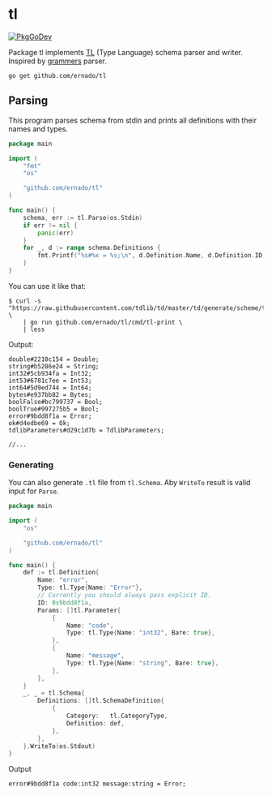 # tl

[![PkgGoDev](https://pkg.go.dev/badge/github.com/ernado/tl)](https://pkg.go.dev/github.com/ernado/tl)

Package tl implements [TL](https://core.telegram.org/mtproto/TL) (Type Language) schema parser and writer.
Inspired by [grammers](https://github.com/Lonami/grammers) parser.

```console
go get github.com/ernado/tl
```

## Parsing

This program parses schema from stdin and prints all definitions with their
names and types.

```go
package main

import (
	"fmt"
	"os"

	"github.com/ernado/tl"
)

func main() {
	schema, err := tl.Parse(os.Stdin)
	if err != nil {
		panic(err)
	}
	for _, d := range schema.Definitions {
		fmt.Printf("%s#%x = %s;\n", d.Definition.Name, d.Definition.ID, d.Definition.Type)
	}
}
```

You can use it like that:
```console
$ curl -s "https://raw.githubusercontent.com/tdlib/td/master/td/generate/scheme/td_api.tl" \
    | go run github.com/ernado/tl/cmd/tl-print \
    | less
```

Output:
```tl
double#2210c154 = Double;
string#b5286e24 = String;
int32#5cb934fa = Int32;
int53#6781c7ee = Int53;
int64#5d9ed744 = Int64;
bytes#e937bb82 = Bytes;
boolFalse#bc799737 = Bool;
boolTrue#997275b5 = Bool;
error#9bdd8f1a = Error;
ok#d4edbe69 = Ok;
tdlibParameters#d29c1d7b = TdlibParameters;

//...
```

### Generating

You can also generate `.tl` file from `tl.Schema`.
Aby `WriteTo` result is valid input for `Parse`.

```go
package main

import (
	"os"

	"github.com/ernado/tl"
)

func main() {
	def := tl.Definition{
		Name: "error",
		Type: tl.Type{Name: "Error"},
		// Currently you should always pass explicit ID.
		ID: 0x9bdd8f1a,
		Params: []tl.Parameter{
			{
				Name: "code",
				Type: tl.Type{Name: "int32", Bare: true},
			},
			{
				Name: "message",
				Type: tl.Type{Name: "string", Bare: true},
			},
		},
	}
	_, _ = tl.Schema{
		Definitions: []tl.SchemaDefinition{
			{
				Category:   tl.CategoryType,
				Definition: def,
			},
		},
	}.WriteTo(os.Stdout)
}
```

Output
```tl
error#9bdd8f1a code:int32 message:string = Error;
```
